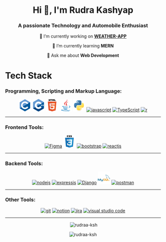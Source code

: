 <h1 align="center">Hi 👋, I'm Rudra Kashyap</h1>

<h3 align="center">A passionate Technology and Automobile Enthusiast</h3>

<p align="center">🔭 I’m currently working on <a href="https://github.com/rudraa-ksh/WEATHER-APP"><b>WEATHER-APP</b></a></p>

<p align="center">🌱 I’m currently learning <b>MERN</b></p>

<p align="center">💬 Ask me about <b>Web Development</b></p>

<h1>Tech Stack</h1>

<h3>Programming, Scripting and Markup Language:</h3>
<p align="center">
  <a href="https://www.cprogramming.com/"><img src="https://raw.githubusercontent.com/devicons/devicon/master/icons/c/c-original.svg" alt="c" width="40" height="40"/></a>
  <a href="https://www.w3schools.com/cpp/"><img src="https://raw.githubusercontent.com/devicons/devicon/master/icons/cplusplus/cplusplus-original.svg" alt="cplusplus" width="40" height="40"/></a>
  <a href="https://www.w3.org/html/"><img src="https://raw.githubusercontent.com/devicons/devicon/master/icons/html5/html5-original-wordmark.svg" alt="html5" width="40" height="40"/></a>
  <a href="https://www.java.com"><img src="https://raw.githubusercontent.com/devicons/devicon/master/icons/java/java-original.svg" alt="java" width="40" height="40"/></a>
  <a href="https://www.python.org"><img src="https://raw.githubusercontent.com/devicons/devicon/master/icons/python/python-original.svg" alt="python" width="40" height="40"/></a>
  <a href="https://www.javascript.com/"><img src="https://upload.wikimedia.org/wikipedia/commons/thumb/6/6a/JavaScript-logo.png/768px-JavaScript-logo.png" alt="javascript" width="40" height="40"/></a>
  <a href="https://www.typescriptlang.org/"> <img src="https://a.storyblok.com/f/88751/512x512/3fd17e7d63/typescript_logo_2020.svg" alt="TypeScript" width="40" height="40"/></a>
  <a href="https://www.r-project.org/other-docs.html"> <img src="https://upload.wikimedia.org/wikipedia/commons/thumb/1/1b/R_logo.svg/1280px-R_logo.svg.png" alt="r" width="40" height="40"/></a>
</p>
<hr>

<h3>Frontend Tools:</h3>
<p align="center">
  <a href="https://www.figma.com/"><img src="https://cdn.sanity.io/images/599r6htc/localized/46a76c802176eb17b04e12108de7e7e0f3736dc6-1024x1024.png" alt="Figma" width="40" height="40"/></a>
  <a href="https://www.w3schools.com/css/"><img src="https://raw.githubusercontent.com/devicons/devicon/master/icons/css3/css3-original-wordmark.svg" alt="css3" width="40" height="40"/></a>
  <a href="https://getbootstrap.com/"><img src="https://github.com/user-attachments/assets/1779b390-1f85-44f1-96e6-a169ace4ffe3" alt="bootstrap" width="45" height="40"/></a>
  <a href="https://react.dev/"><img src="https://cdn.iconscout.com/icon/free/png-256/free-react-logo-icon-download-in-svg-png-gif-file-formats--company-brand-world-logos-vol-4-pack-icons-282599.png?f=webp&w=256" alt="reactjs" width="40" height="40"/></a>
</p>
<hr>

<h3>Backend Tools:</h3>
<p align="center">
  <a href="https://nodejs.org/en/"><img src="https://e7.pngegg.com/pngimages/301/171/png-clipart-node-js-javascript-software-developer-computer-icons-angularjs-others-miscellaneous-text-thumbnail.png" alt="nodejs" width="40" height="40"/></a>
  <a href="https://expressjs.com/"><img src="https://github.com/user-attachments/assets/b44d71c4-9868-4b47-892e-20cc78a50c44" alt="expressjs" width="40" height="40"/></a>
  <a href="https://www.djangoproject.com/"><img src="https://seeklogo.com/images/D/django-logo-4C5ECF7036-seeklogo.com.png" alt="Django" width="40" height="40"/></a>
  <a href="https://www.mysql.com/"><img src="https://raw.githubusercontent.com/devicons/devicon/master/icons/mysql/mysql-original-wordmark.svg" alt="mysql" width="40" height="40"/></a>
  <a href="https://www.postman.com/home"><img src="https://seeklogo.com/images/P/postman-logo-0087CA0D15-seeklogo.com.png" alt="postman" width="40" height="40"/></a>
</p>
<hr>

<h3>Other Tools:</h3>
<p align="center">
  <a href="https://git-scm.com/"><img src="https://www.vectorlogo.zone/logos/git-scm/git-scm-icon.svg" alt="git" width="40" height="40"/></a>
  <a href="https://www.notion.so/"><img src="https://upload.wikimedia.org/wikipedia/commons/4/45/Notion_app_logo.png" alt="notion" width="40" height="40"/></a>
  <a href="https://www.atlassian.com/software/jira"><img src="https://github.com/user-attachments/assets/6651a217-0bd3-4b6e-a20b-40cffbffe103" alt="jira" width="40" height="40"/></a>
  <a href="https://code.visualstudio.com/"><img src="https://github.com/user-attachments/assets/752be43d-7e6c-4eae-80a3-f0751ac637c9" alt="visual studio code" width="40" height="40"/></a>
</p>
<hr>

<p align="center">&nbsp;<img src="https://github-readme-stats.vercel.app/api?username=rudraa-ksh&show_icons=true&locale=en" alt="rudraa-ksh" /></p>

<p align="center"><img src="https://github-readme-streak-stats.herokuapp.com/?user=rudraa-ksh&" alt="rudraa-ksh" /></p>
